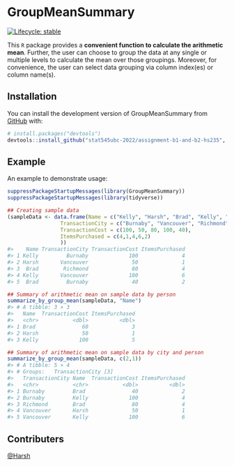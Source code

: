 
<!-- README.md is generated from README.Rmd. Please edit that file -->

# GroupMeanSummary

<!-- badges: start -->

[![Lifecycle:
stable](https://img.shields.io/badge/lifecycle-stable-brightgreen.svg)](https://www.tidyverse.org/lifecycle/#stable)
<!-- credits: taken from https://github.com/vincenzocoia/powers/blob/master/README.md -->
<!-- badges: end -->

This `R` package provides a **convenient function to calculate the
arithmetic mean**. Further, the user can choose to group the data at any
single or multiple levels to calculate the mean over those groupings.
Moreover, for convenience, the user can select data grouping via column
index(es) or column name(s).

## Installation

You can install the development version of GroupMeanSummary from
[GitHub](https://github.com/) with:

``` r
# install.packages("devtools")
devtools::install_github("stat545ubc-2022/assignment-b1-and-b2-hs235", ref = "1.0.0")
```

## Example

An example to demonstrate usage:

``` r
suppressPackageStartupMessages(library(GroupMeanSummary))
suppressPackageStartupMessages(library(tidyverse))

## Creating sample data
(sampleData <- data.frame(Name = c("Kelly", "Harsh", "Brad", "Kelly", "Brad"),
                 TransactionCity = c("Burnaby", "Vancouver", "Richmond", "Vancouver", "Burnaby"),
                 TransactionCost = c(100, 50, 80, 100, 40),
                 ItemsPurchased = c(4,1,4,6,2)
                 ))
#>    Name TransactionCity TransactionCost ItemsPurchased
#> 1 Kelly         Burnaby             100              4
#> 2 Harsh       Vancouver              50              1
#> 3  Brad        Richmond              80              4
#> 4 Kelly       Vancouver             100              6
#> 5  Brad         Burnaby              40              2

## Summary of arithmetic mean on sample data by person
summarize_by_group_mean(sampleData, "Name")
#> # A tibble: 3 × 3
#>   Name  TransactionCost ItemsPurchased
#>   <chr>           <dbl>          <dbl>
#> 1 Brad               60              3
#> 2 Harsh              50              1
#> 3 Kelly             100              5

## Summary of arithmetic mean on sample data by city and person
summarize_by_group_mean(sampleData, c(2,1))
#> # A tibble: 5 × 4
#> # Groups:   TransactionCity [3]
#>   TransactionCity Name  TransactionCost ItemsPurchased
#>   <chr>           <chr>           <dbl>          <dbl>
#> 1 Burnaby         Brad               40              2
#> 2 Burnaby         Kelly             100              4
#> 3 Richmond        Brad               80              4
#> 4 Vancouver       Harsh              50              1
#> 5 Vancouver       Kelly             100              6
```

## Contributers

[@Harsh](https://github.com/hs235)
